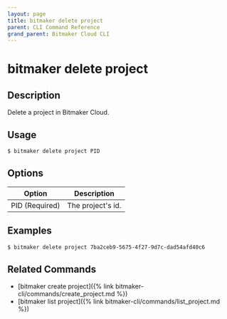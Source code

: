 ```yaml
---
layout: page
title: bitmaker delete project
parent: CLI Command Reference
grand_parent: Bitmaker Cloud CLI
---
```


# bitmaker delete project

## Description

Delete a project in Bitmaker Cloud.

## Usage

```bash
$ bitmaker delete project PID
```

## Options

|Option|Description|
| ---- | --------- |
|PID (Required)|The project's id.|

## Examples

```bash
$ bitmaker delete project 7ba2ceb9-5675-4f27-9d7c-dad54afd40c6
```

## Related Commands

- [bitmaker create project]({% link bitmaker-cli/commands/create_project.md %})
- [bitmaker list project]({% link bitmaker-cli/commands/list_project.md %})
